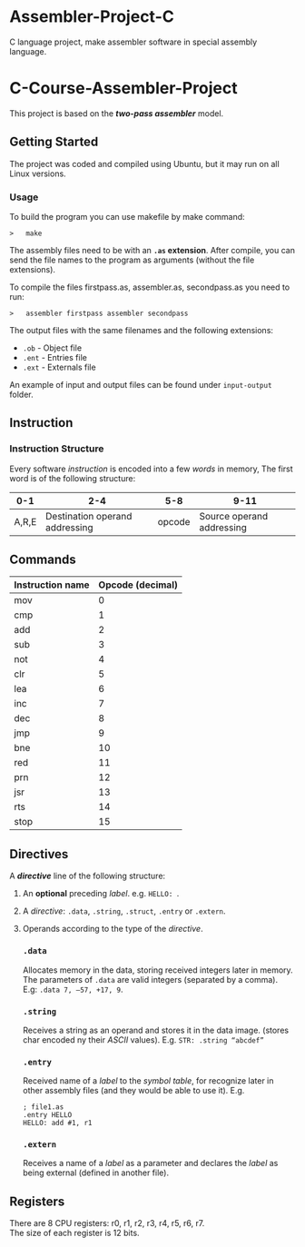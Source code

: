 # Assembler-Project-C
C language project, make assembler software in special assembly language.

# C-Course-Assembler-Project

This project is based on the **_two-pass assembler_** model.  

## Getting Started

The project was coded and compiled using Ubuntu, but it may run on all Linux versions.

### Usage
To build the program you can use makefile by make command:
```
>   make
```
The assembly files need to be with an **`.as` extension**.
After compile, you can send the file names to the program as arguments (without the file extensions).

To compile the files firstpass.as, assembler.as, secondpass.as you need to run:
```
>   assembler firstpass assembler secondpass
```
The output files with the same filenames and the following extensions:  
- `.ob` - Object file
- `.ent` - Entries file
- `.ext` - Externals file

An example of input and output files can be found under `input-output` folder.

## Instruction

### Instruction Structure

Every software *instruction* is encoded into a few *words* in memory, The first word is of the following structure:

|   0-1   |   2-4   |   5-8   |   9-11   
| -----  | ----- | ----- | ----
|       A,R,E        | Destination operand addressing | opcode   |   Source operand addressing 


## Commands

|  Instruction name  | Opcode (decimal)  | 
| ------------------  | -------- 
|       mov        | 0   | 
|       cmp        | 1   | 
|       add        | 2   | 
|       sub        | 3   | 
|       not        | 4   | 
|       clr        | 5   | 
|       lea        | 6   | 
|       inc        | 7   | 
|       dec        | 8   | 
|       jmp        | 9   | 
|       bne        | 10   | 
|       red        | 11   | 
|       prn        | 12   | 
|       jsr        | 13   | 
|       rts        | 14   | 
|       stop       | 15   | 



## Directives
A **_directive_** line of the following structure:

1. An **optional** preceding *label*. e.g. `HELLO: `.
2. A _directive_: `.data`, `.string`, `.struct`, `.entry` or `.extern`.
3. Operands according to the type of the *directive*.

   ### `.data`
   Allocates memory in the data, storing received integers later in memory.
   The parameters of `.data` are valid integers (separated by a comma).  
   E.g: `.data 7, –57, +17, 9`.

   ### `.string`
   Receives a string as an operand and stores it in the data image. (stores char encoded ny their *ASCII* values).
   E.g. `STR: .string “abcdef”`
   
   ### `.entry`
   Received name of a *label* to the *symbol table*, for recognize later in other assembly files (and they would be able to use it).
   E.g. 
   ```
   ; file1.as
   .entry HELLO 
   HELLO: add #1, r1 
   ```
   ### `.extern`
   Receives a name of a *label* as a parameter and declares the *label* as being external (defined in another file).  
   
 
## Registers
There are 8 CPU registers: r0, r1, r2, r3, r4, r5, r6, r7.<br />
The size of each register is 12 bits. 
